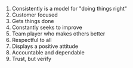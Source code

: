 1. Consistently is a model for "doing things right"
1. Customer focused
1. Gets things done
1. Constantly seeks to improve
1. Team player who makes others better
1. Respectful to all
1. Displays a positive attitude 
1. Accountable and dependable
1. Trust, but verify